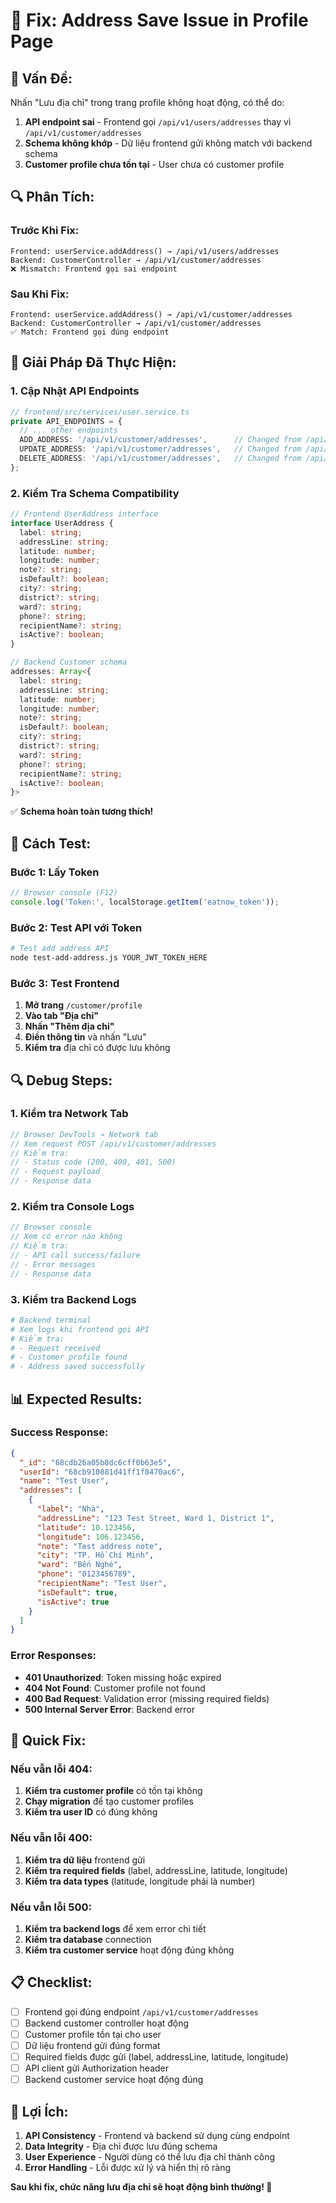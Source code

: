 # 🔧 Fix: Address Save Issue in Profile Page

## 🐛 **Vấn Đề:**
Nhấn "Lưu địa chỉ" trong trang profile không hoạt động, có thể do:
1. **API endpoint sai** - Frontend gọi `/api/v1/users/addresses` thay vì `/api/v1/customer/addresses`
2. **Schema không khớp** - Dữ liệu frontend gửi không match với backend schema
3. **Customer profile chưa tồn tại** - User chưa có customer profile

## 🔍 **Phân Tích:**

### **Trước Khi Fix:**
```
Frontend: userService.addAddress() → /api/v1/users/addresses
Backend: CustomerController → /api/v1/customer/addresses
❌ Mismatch: Frontend gọi sai endpoint
```

### **Sau Khi Fix:**
```
Frontend: userService.addAddress() → /api/v1/customer/addresses
Backend: CustomerController → /api/v1/customer/addresses
✅ Match: Frontend gọi đúng endpoint
```

## 🔧 **Giải Pháp Đã Thực Hiện:**

### **1. Cập Nhật API Endpoints**
```typescript
// frontend/src/services/user.service.ts
private API_ENDPOINTS = {
  // ... other endpoints
  ADD_ADDRESS: '/api/v1/customer/addresses',      // Changed from /api/v1/users/addresses
  UPDATE_ADDRESS: '/api/v1/customer/addresses',   // Changed from /api/v1/users/addresses
  DELETE_ADDRESS: '/api/v1/customer/addresses',   // Changed from /api/v1/users/addresses
};
```

### **2. Kiểm Tra Schema Compatibility**
```typescript
// Frontend UserAddress interface
interface UserAddress {
  label: string;
  addressLine: string;
  latitude: number;
  longitude: number;
  note?: string;
  isDefault?: boolean;
  city?: string;
  district?: string;
  ward?: string;
  phone?: string;
  recipientName?: string;
  isActive?: boolean;
}

// Backend Customer schema
addresses: Array<{
  label: string;
  addressLine: string;
  latitude: number;
  longitude: number;
  note?: string;
  isDefault?: boolean;
  city?: string;
  district?: string;
  ward?: string;
  phone?: string;
  recipientName?: string;
  isActive?: boolean;
}>
```

✅ **Schema hoàn toàn tương thích!**

## 🧪 **Cách Test:**

### **Bước 1: Lấy Token**
```javascript
// Browser console (F12)
console.log('Token:', localStorage.getItem('eatnow_token'));
```

### **Bước 2: Test API với Token**
```bash
# Test add address API
node test-add-address.js YOUR_JWT_TOKEN_HERE
```

### **Bước 3: Test Frontend**
1. **Mở trang** `/customer/profile`
2. **Vào tab "Địa chỉ"**
3. **Nhấn "Thêm địa chỉ"**
4. **Điền thông tin** và nhấn "Lưu"
5. **Kiểm tra** địa chỉ có được lưu không

## 🔍 **Debug Steps:**

### **1. Kiểm tra Network Tab**
```javascript
// Browser DevTools → Network tab
// Xem request POST /api/v1/customer/addresses
// Kiểm tra:
// - Status code (200, 400, 401, 500)
// - Request payload
// - Response data
```

### **2. Kiểm tra Console Logs**
```javascript
// Browser console
// Xem có error nào không
// Kiểm tra:
// - API call success/failure
// - Error messages
// - Response data
```

### **3. Kiểm tra Backend Logs**
```bash
# Backend terminal
# Xem logs khi frontend gọi API
# Kiểm tra:
# - Request received
# - Customer profile found
# - Address saved successfully
```

## 📊 **Expected Results:**

### **Success Response:**
```json
{
  "_id": "68cdb26a05b8dc6cff0b63e5",
  "userId": "68cb910881d41ff1f8470ac6",
  "name": "Test User",
  "addresses": [
    {
      "label": "Nhà",
      "addressLine": "123 Test Street, Ward 1, District 1",
      "latitude": 10.123456,
      "longitude": 106.123456,
      "note": "Test address note",
      "city": "TP. Hồ Chí Minh",
      "ward": "Bến Nghé",
      "phone": "0123456789",
      "recipientName": "Test User",
      "isDefault": true,
      "isActive": true
    }
  ]
}
```

### **Error Responses:**
- **401 Unauthorized**: Token missing hoặc expired
- **404 Not Found**: Customer profile not found
- **400 Bad Request**: Validation error (missing required fields)
- **500 Internal Server Error**: Backend error

## 🚀 **Quick Fix:**

### **Nếu vẫn lỗi 404:**
1. **Kiểm tra customer profile** có tồn tại không
2. **Chạy migration** để tạo customer profiles
3. **Kiểm tra user ID** có đúng không

### **Nếu vẫn lỗi 400:**
1. **Kiểm tra dữ liệu** frontend gửi
2. **Kiểm tra required fields** (label, addressLine, latitude, longitude)
3. **Kiểm tra data types** (latitude, longitude phải là number)

### **Nếu vẫn lỗi 500:**
1. **Kiểm tra backend logs** để xem error chi tiết
2. **Kiểm tra database** connection
3. **Kiểm tra customer service** hoạt động đúng không

## 📋 **Checklist:**

- [ ] Frontend gọi đúng endpoint `/api/v1/customer/addresses`
- [ ] Backend customer controller hoạt động
- [ ] Customer profile tồn tại cho user
- [ ] Dữ liệu frontend gửi đúng format
- [ ] Required fields được gửi (label, addressLine, latitude, longitude)
- [ ] API client gửi Authorization header
- [ ] Backend customer service hoạt động đúng

## 🎯 **Lợi Ích:**

1. **API Consistency** - Frontend và backend sử dụng cùng endpoint
2. **Data Integrity** - Địa chỉ được lưu đúng schema
3. **User Experience** - Người dùng có thể lưu địa chỉ thành công
4. **Error Handling** - Lỗi được xử lý và hiển thị rõ ràng

**Sau khi fix, chức năng lưu địa chỉ sẽ hoạt động bình thường! 🎉**







